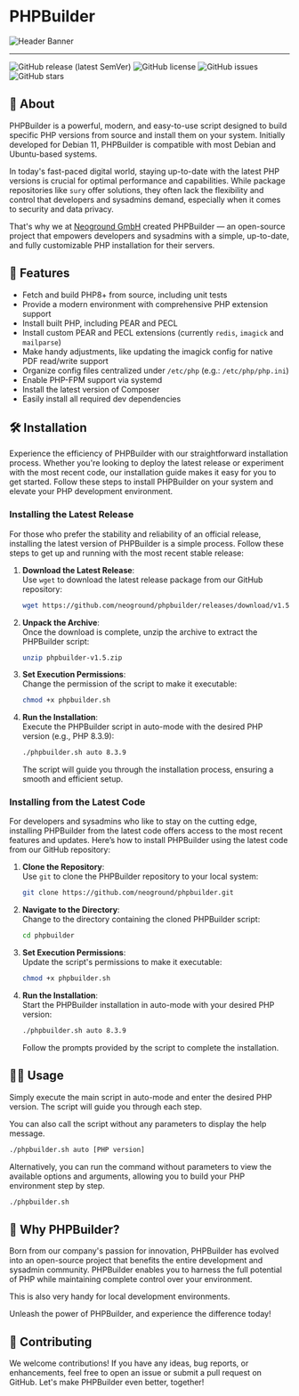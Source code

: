 # PHPBuilder

![Header Banner](https://neoground.com/data/projects/phpbuilder/assets/banner.jpg)

---

![GitHub release (latest SemVer)](https://img.shields.io/github/v/release/neoground/phpbuilder?sort=semver)
![GitHub license](https://img.shields.io/github/license/neoground/phpbuilder)
![GitHub issues](https://img.shields.io/github/issues/neoground/phpbuilder)
![GitHub stars](https://img.shields.io/github/stars/neoground/phpbuilder?style=social)

## 🤗 About

PHPBuilder is a powerful, modern, and easy-to-use script designed to build specific 
PHP versions from source and install them on your system. Initially developed 
for Debian 11, PHPBuilder is compatible with most Debian and Ubuntu-based systems.

In today's fast-paced digital world, staying up-to-date with the latest PHP 
versions is crucial for optimal performance and capabilities. 
While package repositories like `sury` offer solutions, they often lack the 
flexibility and control that developers and sysadmins demand, 
especially when it comes to security and data privacy.

That's why we at [Neoground GmbH](https://neoground.com) created PHPBuilder — an 
open-source project that empowers developers and sysadmins with a simple, 
up-to-date, and fully customizable PHP installation for their servers.

## 🤩 Features

- Fetch and build PHP8+ from source, including unit tests
- Provide a modern environment with comprehensive PHP extension support 
- Install built PHP, including PEAR and PECL 
- Install custom PEAR and PECL extensions (currently `redis`, `imagick` and `mailparse`)
- Make handy adjustments, like updating the imagick config for native PDF read/write support 
- Organize config files centralized under `/etc/php` (e.g.: `/etc/php/php.ini`)
- Enable PHP-FPM support via systemd
- Install the latest version of Composer 
- Easily install all required dev dependencies

## 🛠 Installation

Experience the efficiency of PHPBuilder with our straightforward installation process.
Whether you're looking to deploy the latest release or experiment with the most recent code, 
our installation guide makes it easy for you to get started. 
Follow these steps to install PHPBuilder on your system and elevate your PHP development environment.

### Installing the Latest Release

For those who prefer the stability and reliability of an official release, 
installing the latest version of PHPBuilder is a simple process. Follow these 
steps to get up and running with the most recent stable release:

1. **Download the Latest Release**:  
   Use `wget` to download the latest release package from our GitHub repository:

   ```sh
   wget https://github.com/neoground/phpbuilder/releases/download/v1.5/phpbuilder-v1.5.zip
   ```

2. **Unpack the Archive**:  
   Once the download is complete, unzip the archive to extract the PHPBuilder script:

   ```sh
   unzip phpbuilder-v1.5.zip
   ```

3. **Set Execution Permissions**:  
   Change the permission of the script to make it executable:

   ```sh
   chmod +x phpbuilder.sh
   ```

4. **Run the Installation**:  
   Execute the PHPBuilder script in auto-mode with the desired PHP version (e.g., PHP 8.3.9):

   ```sh
   ./phpbuilder.sh auto 8.3.9
   ```

   The script will guide you through the installation process, ensuring a smooth and efficient setup.

### Installing from the Latest Code

For developers and sysadmins who like to stay on the cutting edge, installing PHPBuilder
from the latest code offers access to the most recent features and updates. 
Here’s how to install PHPBuilder using the latest code from our GitHub repository:

1. **Clone the Repository**:  
   Use `git` to clone the PHPBuilder repository to your local system:

   ```sh
   git clone https://github.com/neoground/phpbuilder.git
   ```

2. **Navigate to the Directory**:  
   Change to the directory containing the cloned PHPBuilder script:

   ```sh
   cd phpbuilder
   ```

3. **Set Execution Permissions**:  
   Update the script's permissions to make it executable:

   ```sh
   chmod +x phpbuilder.sh
   ```

4. **Run the Installation**:  
   Start the PHPBuilder installation in auto-mode with your desired PHP version:

   ```sh
   ./phpbuilder.sh auto 8.3.9
   ```

   Follow the prompts provided by the script to complete the installation.

## 👩‍💻 Usage

Simply execute the main script in auto-mode and enter the desired PHP version. 
The script will guide you through each step.

You can also call the script without any parameters to display the help message.

```sh
./phpbuilder.sh auto [PHP version]
```

Alternatively, you can run the command without parameters to view 
the available options and arguments, allowing you to build your 
PHP environment step by step.

```sh
./phpbuilder.sh
```

## 🤔 Why PHPBuilder?

Born from our company's passion for innovation, PHPBuilder has evolved into an 
open-source project that benefits the entire development and sysadmin community. 
PHPBuilder enables you to harness the full potential of PHP while maintaining 
complete control over your environment.

This is also very handy for local development environments.

Unleash the power of PHPBuilder, and experience the difference today!

## 🤝 Contributing

We welcome contributions! If you have any ideas, bug reports, or enhancements,
feel free to open an issue or submit a pull request on GitHub. 
Let's make PHPBuilder even better, together!
